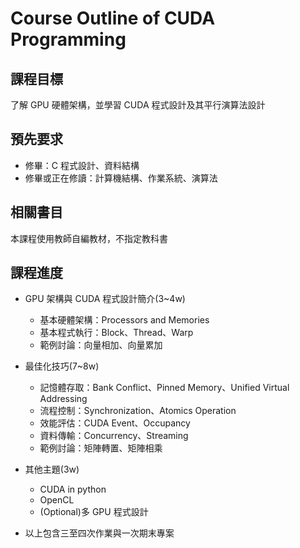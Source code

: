 # Course Outline of CUDA Programming

## 課程目標

了解 GPU 硬體架構，並學習 CUDA 程式設計及其平行演算法設計

## 預先要求

* 修畢：C 程式設計、資料結構
* 修畢或正在修讀：計算機結構、作業系統、演算法

## 相關書目

本課程使用教師自編教材，不指定教科書

## 課程進度

* GPU 架構與 CUDA 程式設計簡介(3~4w)
  * 基本硬體架構：Processors and Memories
  * 基本程式執行：Block、Thread、Warp
  * 範例討論：向量相加、向量累加
* 最佳化技巧(7~8w)
  * 記憶體存取：Bank Conflict、Pinned Memory、Unified Virtual Addressing
  * 流程控制：Synchronization、Atomics Operation
  * 效能評估：CUDA Event、Occupancy
  * 資料傳輸：Concurrency、Streaming
  * 範例討論：矩陣轉置、矩陣相乘
* 其他主題(3w)
  * CUDA in python
  * OpenCL
  * (Optional)多 GPU 程式設計

* 以上包含三至四次作業與一次期末專案

